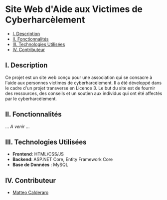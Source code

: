 # Site Web d'Aide aux Victimes de Cyberharcèlement

- [I. Description](#i-description)
- [II. Fonctionnalités](#ii-fonctionnalités)
- [III. Technologies Utilisées](#iii-technologies-utilisées)
- [IV. Contributeur](#iv-contributeur)

## I. Description

Ce projet est un site web conçu pour une association qui se consacre à l'aide aux personnes victimes de cyberharcèlement. Il a été développé dans le cadre d'un projet transverse en Licence 3. Le but du site est de fournir des ressources, des conseils et un soutien aux individus qui ont été affectés par le cyberharcèlement.

## II. Fonctionnalités

... *A venir* ...

## III. Technologies Utilisées

- **Frontend**: HTML/CSS/JS
- **Backend**: ASP.NET Core, Entity Framework Core
- **Base de Données** : MySQL

## IV. Contributeur

- [Matteo Calderaro](https://github.com/Totamaa)